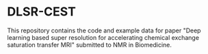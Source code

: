 # DLSR-CEST

This repository contains the code and example data for paper "Deep learning based super resolution for accelerating chemical exchange saturation transfer MRI" submitted to NMR in Biomedicine.
